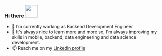 ### Hi there <img src="https://github.githubassets.com/images/mona-whisper.gif" width="40" height="40"/>


- 🔭 I’m currently working as Backend Development Engineer
- 🌱 It's always nice to learn more and more so, I'm always improving my skills in mobile, backend, data engineering and data science development.
- 📫 Reach me on my [Linkedin profile](https://br.linkedin.com/in/saulotdr)
